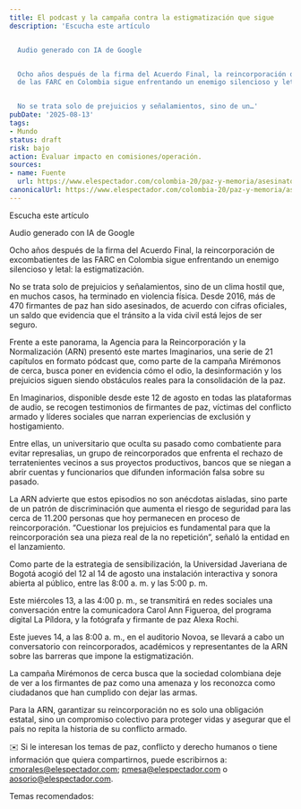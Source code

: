 ```yaml
---
title: El podcast y la campaña contra la estigmatización que sigue
description: 'Escucha este artículo


  Audio generado con IA de Google


  Ocho años después de la firma del Acuerdo Final, la reincorporación de excombatientes
  de las FARC en Colombia sigue enfrentando un enemigo silencioso y letal: la estigmatización.


  No se trata solo de prejuicios y señalamientos, sino de un…'
pubDate: '2025-08-13'
tags:
- Mundo
status: draft
risk: bajo
action: Evaluar impacto en comisiones/operación.
sources:
- name: Fuente
  url: https://www.elespectador.com/colombia-20/paz-y-memoria/asesinato-de-ex-farc-arn-lanza-podcast-imaginarios-y-campana-contra-la-estigmatizacion-de-firmantes-del-acuerdo-de-paz/
canonicalUrl: https://www.elespectador.com/colombia-20/paz-y-memoria/asesinato-de-ex-farc-arn-lanza-podcast-imaginarios-y-campana-contra-la-estigmatizacion-de-firmantes-del-acuerdo-de-paz/
---
```

Escucha este artículo

Audio generado con IA de Google

Ocho años después de la firma del Acuerdo Final, la reincorporación de excombatientes de las FARC en Colombia sigue enfrentando un enemigo silencioso y letal: la estigmatización.

No se trata solo de prejuicios y señalamientos, sino de un clima hostil que, en muchos casos, ha terminado en violencia física. Desde 2016, más de 470 firmantes de paz han sido asesinados, de acuerdo con cifras oficiales, un saldo que evidencia que el tránsito a la vida civil está lejos de ser seguro.

Frente a este panorama, la Agencia para la Reincorporación y la Normalización (ARN) presentó este martes Imaginarios, una serie de 21 capítulos en formato pódcast que, como parte de la campaña Mirémonos de cerca, busca poner en evidencia cómo el odio, la desinformación y los prejuicios siguen siendo obstáculos reales para la consolidación de la paz.

En Imaginarios, disponible desde este 12 de agosto en todas las plataformas de audio, se recogen testimonios de firmantes de paz, víctimas del conflicto armado y líderes sociales que narran experiencias de exclusión y hostigamiento.

Entre ellas, un universitario que oculta su pasado como combatiente para evitar represalias, un grupo de reincorporados que enfrenta el rechazo de terratenientes vecinos a sus proyectos productivos, bancos que se niegan a abrir cuentas y funcionarios que difunden información falsa sobre su pasado.

La ARN advierte que estos episodios no son anécdotas aisladas, sino parte de un patrón de discriminación que aumenta el riesgo de seguridad para las cerca de 11.200 personas que hoy permanecen en proceso de reincorporación. “Cuestionar los prejuicios es fundamental para que la reincorporación sea una pieza real de la no repetición”, señaló la entidad en el lanzamiento.

Como parte de la estrategia de sensibilización, la Universidad Javeriana de Bogotá acogió del 12 al 14 de agosto una instalación interactiva y sonora abierta al público, entre las 8:00 a. m. y las 5:00 p. m.

Este miércoles 13, a las 4:00 p. m., se transmitirá en redes sociales una conversación entre la comunicadora Carol Ann Figueroa, del programa digital La Píldora, y la fotógrafa y firmante de paz Alexa Rochi.

Este jueves 14, a las 8:00 a. m., en el auditorio Novoa, se llevará a cabo un conversatorio con reincorporados, académicos y representantes de la ARN sobre las barreras que impone la estigmatización.

La campaña Mirémonos de cerca busca que la sociedad colombiana deje de ver a los firmantes de paz como una amenaza y los reconozca como ciudadanos que han cumplido con dejar las armas.

Para la ARN, garantizar su reincorporación no es solo una obligación estatal, sino un compromiso colectivo para proteger vidas y asegurar que el país no repita la historia de su conflicto armado.

✉️ Si le interesan los temas de paz, conflicto y derecho humanos o tiene información que quiera compartirnos, puede escribirnos a: cmorales@elespectador.com; pmesa@elespectador.com o aosorio@elespectador.com.

Temas recomendados: